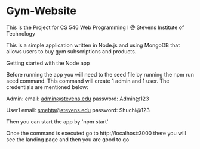 # Gym-Website

This is the Project for CS 546 Web Programming I @ Stevens Institute of Technology

This is a simple application written in Node.js and using MongoDB that allows users to buy gym subscriptions and products.

Getting started with the Node app

Before running the app you will need to the seed file by running the npm run seed command. This command will create 1 admin
and 1 user. The credentials are mentioned below:

Admin:
email: admin@stevens.edu
password: Admin@123

User1
email: smehta@stevens.edu
password: Shuchi@123


Then you can start the app by 'npm start'

Once the command is executed  go to http://localhost:3000 there you will see the landing page and then you are good to go
